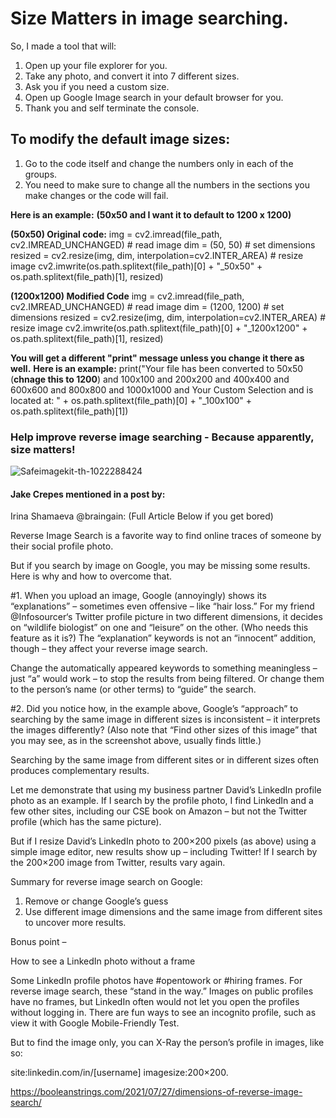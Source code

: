# Size Matters in image searching.
So, I made a tool that will:
1. Open up your file explorer for you.
2. Take any photo, and convert it into 7 different sizes.
3. Ask you if you need a custom size.
4. Open up Google Image search in your default browser for you.
5. Thank you and self terminate the console.

## To modify the default image sizes:
1. Go to the code itself and change the numbers only in each of the groups.
2. You need to make sure to change all the numbers in the sections you make changes or the code will fail.

**Here is an example:**
**(50x50 and I want it to default to 1200 x 1200)**

**(50x50) Original code:**
img = cv2.imread(file_path, cv2.IMREAD_UNCHANGED) # read image
dim = (50, 50) # set dimensions
resized = cv2.resize(img, dim, interpolation=cv2.INTER_AREA) # resize image
cv2.imwrite(os.path.splitext(file_path)[0] + "_50x50" + os.path.splitext(file_path)[1], resized)

**(1200x1200) Modified Code**
img = cv2.imread(file_path, cv2.IMREAD_UNCHANGED) # read image
dim = (1200, 1200) # set dimensions
resized = cv2.resize(img, dim, interpolation=cv2.INTER_AREA) # resize image
cv2.imwrite(os.path.splitext(file_path)[0] + "_1200x1200" + os.path.splitext(file_path)[1], resized)

**You will get a different "print" message unless you change it there as well.**
**Here is an example:**
print("Your file has been converted to 50x50 (**chnage this to 1200**) and 100x100 and 200x200 and 400x400 and 600x600 and 800x800 and 1000x1000 and Your Custom Selection and is located at: " + os.path.splitext(file_path)[0] + "_100x100" + os.path.splitext(file_path)[1])

### Help improve reverse image searching - Because apparently, size matters!

![Safeimagekit-th-1022288424](https://user-images.githubusercontent.com/43219706/173714284-72763e0b-19e5-4e51-866d-d743e082efc9.jpg)

#### Jake Crepes mentioned in a post by:
Irina Shamaeva
@braingain:
(Full Article Below if you get bored)

Reverse Image Search is a favorite way to find online traces of someone by their social profile photo.

But if you search by image on Google, you may be missing some results. Here is why and how to overcome that.

#1. When you upload an image, Google (annoyingly) shows its “explanations” – sometimes even offensive – like “hair loss.” For my friend @Infosourcer‘s Twitter profile picture in two different dimensions, it decides on “wildlife biologist” on one and “leisure” on the other. (Who needs this feature as it is?)
The “explanation” keywords is not an “innocent” addition, though – they affect your reverse image search.

Change the automatically appeared keywords to something meaningless – just “a” would work – to stop the results from being filtered. Or change them to the person’s name (or other terms) to “guide” the search.

#2. Did you notice how, in the example above, Google’s “approach” to searching by the same image in different sizes is inconsistent – it interprets the images differently? (Also note that “Find other sizes of this image” that you may see, as in the screenshot above, usually finds little.)

Searching by the same image from different sites or in different sizes often produces complementary results.

Let me demonstrate that using my business partner David’s LinkedIn profile photo as an example.
If I search by the profile photo, I find LinkedIn and a few other sites, including our CSE book on Amazon – but not the Twitter profile (which has the same picture).

But if I resize David’s LinkedIn photo to 200×200 pixels (as above) using a simple image editor, new results show up – including Twitter! If I search by the 200×200 image from Twitter, results vary again.

Summary for reverse image search on Google:

1. Remove or change Google’s guess
2. Use different image dimensions and the same image from different sites to uncover more results.

Bonus point –

How to see a LinkedIn photo without a frame

Some LinkedIn profile photos have #opentowork or #hiring frames. For reverse image search, these “stand in the way.” Images on public profiles have no frames, but LinkedIn often would not let you open the profiles without logging in. There are fun ways to see an incognito profile, such as view it with Google Mobile-Friendly Test.

But to find the image only, you can X-Ray the person’s profile in images, like so:

site:linkedin.com/in/[username] imagesize:200×200.


https://booleanstrings.com/2021/07/27/dimensions-of-reverse-image-search/
